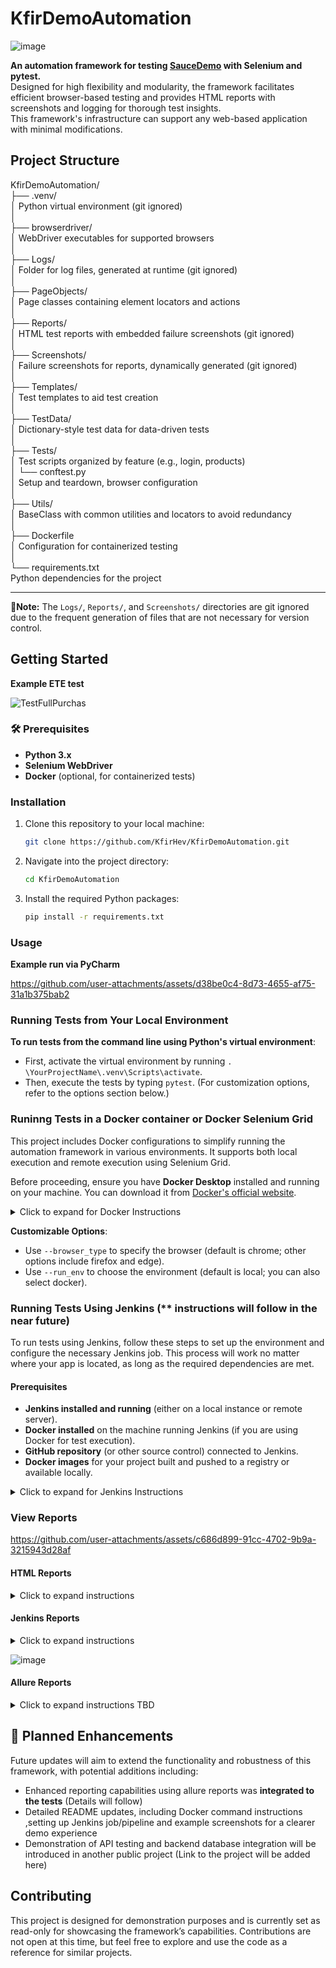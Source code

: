 # KfirDemoAutomation

![image](https://github.com/user-attachments/assets/a5834843-359a-472a-a378-563882b884b8)

**An automation framework for testing [SauceDemo](https://www.saucedemo.com/) with Selenium and pytest.**  
Designed for high flexibility and modularity, the framework facilitates efficient browser-based testing and provides HTML reports with screenshots and logging for thorough test insights.  
This framework's infrastructure can support any web-based application with minimal modifications.  

## Project Structure

KfirDemoAutomation/  
├── .venv/  
│       Python virtual environment (git ignored)  
│  
├── browserdriver/  
│       WebDriver executables for supported browsers  
│  
├── Logs/  
│       Folder for log files, generated at runtime (git ignored)  
│  
├── PageObjects/  
│       Page classes containing element locators and actions  
│  
├── Reports/  
│       HTML test reports with embedded failure screenshots (git ignored)  
│  
├── Screenshots/  
│       Failure screenshots for reports, dynamically generated (git ignored)  
│  
├── Templates/  
│       Test templates to aid test creation  
│  
├── TestData/  
│       Dictionary-style test data for data-driven tests  
│  
├── Tests/  
│       Test scripts organized by feature (e.g., login, products)  
│   └── conftest.py  
│       Setup and teardown, browser configuration  
│  
├── Utils/  
│       BaseClass with common utilities and locators to avoid redundancy  
│  
├── Dockerfile  
│       Configuration for containerized testing  
│  
└── requirements.txt  
        Python dependencies for the project  


---
**🚩Note:** The `Logs/`, `Reports/`, and `Screenshots/` directories are git ignored due to the frequent generation of files that are not necessary for version control.


## Getting Started
**Example ETE test**

![TestFullPurchas](https://github.com/user-attachments/assets/37226fe2-e876-40e3-be14-ed91e3a1c0cf)


### 🛠 Prerequisites
- **Python 3.x**  
- **Selenium WebDriver**  
- **Docker** (optional, for containerized tests)  

### Installation

1. Clone this repository to your local machine:
    ```bash
    git clone https://github.com/KfirHev/KfirDemoAutomation.git
    ```

2. Navigate into the project directory:
    ```bash
    cd KfirDemoAutomation
    ```

3. Install the required Python packages:
    ```bash
    pip install -r requirements.txt
    ```

### Usage

**Example run via PyCharm**

https://github.com/user-attachments/assets/d38be0c4-8d73-4655-af75-31a1b375bab2

### Running Tests from Your Local Environment

**To run tests from the command line using Python's virtual environment**:
   - First, activate the virtual environment by running `. \YourProjectName\.venv\Scripts\activate`.
   - Then, execute the tests by typing `pytest`. (For customization options, refer to the options section below.)
   
### Runinng Tests in a Docker container or Docker Selenium Grid 

This project includes Docker configurations to simplify running the automation framework in various environments. It supports both local execution and remote execution using Selenium Grid.

Before proceeding, ensure you have **Docker Desktop** installed and running on your machine. You can download it from [Docker's official website](https://www.docker.com/products/docker-desktop/).

<details>
<summary>Click to expand for Docker Instructions</summary>

#### Docker Configurations

The project provides two Dockerfiles for different execution environments:

1. **Dockerfile_python**  
   - Used for running tests on a **Selenium Grid** setup.  
   - The browser (e.g., Chrome, Firefox, Edge) runs in a separate container.  
   - Run the project with the command-line option:  
     ```bash
     --run_env "docker"
     ```

2. **Dockerfile_all_in_one**  
   - Installs all necessary components, including project dependencies, ChromeDriver, and the Chrome browser.  
   - Ideal for running tests locally within the Docker container, without requiring Selenium Grid.

---

#### Setting Up Selenium Grid

To run tests remotely using Selenium Grid, you need to set up a Selenium Grid container with the desired browser(s). Follow these steps:

#### Pull the Selenium Grid Browser Images
Run the following commands to pull the required Docker images for Selenium Grid:

- **For Chrome:**
  ```bash
  docker pull selenium/standalone-chrome:latest
- **For Firefox:**
  ```bash
  docker pull selenium/standalone-firefox:latest
- **For Edge:**
  ```bash
  docker pull selenium/standalone-edge:latest
  
#### Run the Selenium Grid Containers

Start the container for your desired browser:

- **For Chrome ,FireFox, Edge:**
  ```bash
  docker run --rm -d -p 4444:4444 -p 7900:7900 --shm-size="2g" selenium/standalone-chrome:latest
  docker run --rm -d -p 4444:4444 -p 7900:7900 --shm-size="2g" selenium/standalone-firefox:latest
  docker run --rm -d -p 4444:4444 -p 7900:7900 --shm-size="2g" selenium/standalone-edge:latest

**You can open the Selenium Grid app and watch it run on your browser using [http://localhost:4444/](http://localhost:4444/)**

#### Building and Running the Project Containers

1. **Building the Image**  
   Navigate to the project directory and build the Docker image based on the desired configuration:

   - **For `Dockerfile_python`:**
     ```bash
     docker build -f Dockerfile_python -t your_env_name_image .
     ```

   - **For `Dockerfile_all_in_one`:**
     ```bash
     docker build -f Dockerfile_all_in_one -t your_env_name_image .
     ```

2. **Running the Container**  
   Run the Docker container interactively:

   ```bash
     docker run --network="host" -it your_env_name_image
   
    ```
 **For Selenium Grid Setup: Use the Dockerfile_python image and ensure the Selenium Grid container(s) for your desired browser(s) are running.**
 
 **For Local Execution: Use the Dockerfile_all_in_one image, which includes ChromeDriver and Chrome for standalone execution.**
</details> 

**Customizable Options**:
- Use `--browser_type` to specify the browser (default is chrome; other options include firefox and edge).
- Use `--run_env` to choose the environment (default is local; you can also select docker).

### Running Tests Using Jenkins (** instructions will follow in the near future)
To run tests using Jenkins, follow these steps to set up the environment and configure the necessary Jenkins job. This process will work no matter where your app is located, as long as the required dependencies are met.

#### Prerequisites

- **Jenkins installed and running** (either on a local instance or remote server).
- **Docker installed** on the machine running Jenkins (if you are using Docker for test execution).
- **GitHub repository** (or other source control) connected to Jenkins.
- **Docker images** for your project built and pushed to a registry or available locally.

<details>
<summary>Click to expand for Jenkins Instructions</summary>
(Instructions will follow in the near future)
</details> 


### View Reports


https://github.com/user-attachments/assets/c686d899-91cc-4702-9b9a-3215943d28af


#### HTML Reports
<details>
<summary>Click to expand instructions</summary>

1. Browse to the project Reports folder and choose the report ,you can drag and drop it to any browser to view it.

2. The HTML report name represent the date & time of the run.

3. The report include all the run data for each test case and their status

4. Upon failure the report will include the screenshot when it failed and the specific error logs
</details> 

#### Jenkins Reports 
<details>
<summary>Click to expand instructions</summary>

1. Access Jenkins: Open your Jenkins instance and navigate to the project for which the tests were executed.

2. View Report in Jenkins:
 - Locate the “Build History” section and select the specific build you want to analyze.
 - Inside the build details, you can find links to test reports, typically labeled as “Test Results” or under “HTML Publisher Plugin” if configured.
3. Detailed Test Analysis: The Jenkins report displays test statuses, including any test failures, along with logs. You’ll also see an option to view error screenshots and logs for failed tests if configured to save these artifacts.
4. Trend Analysis: Jenkins provides a view of historical test data, helping track trends in test pass/fail rates over time, enabling insights into project quality and stability.

</details>   

![image](https://github.com/user-attachments/assets/14e6db20-42f4-4823-a63d-b67cf055fb84)

#### Allure Reports 
<details>
<summary>Click to expand instructions TBD</summary>

</details> 

## 🚀 Planned Enhancements

Future updates will aim to extend the functionality and robustness of this framework, with potential additions including:

- Enhanced reporting capabilities using allure reports was **integrated to the tests** (Details will follow)
- Detailed README updates, including Docker command instructions ,setting up Jenkins job/pipeline and example screenshots for a clearer demo experience
- Demonstration of API testing and backend database integration will be introduced in another public project (Link to the project will be added here)

## Contributing

This project is designed for demonstration purposes and is currently set as read-only for showcasing the framework’s capabilities. Contributions are not open at this time, but feel free to explore and use the code as a reference for similar projects.

